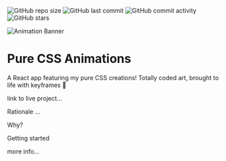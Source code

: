 
![GitHub repo size](https://img.shields.io/github/repo-size/AnniePawl/Pure-CSS-Animations?color=%23acc767&style=for-the-badge)
![GitHub last commit](https://img.shields.io/github/last-commit/AnniePawl/Pure-CSS-Animations?color=%23acc767&style=for-the-badge)
![GitHub commit activity](https://img.shields.io/github/commit-activity/y/AnniePawl/Pure-CSS-Animations?color=%23acc767&style=for-the-badge)
![GitHub stars](https://img.shields.io/github/stars/AnniePawl/Pure-CSS-Animations?color=%23acc767&style=for-the-badge)

![Animation Banner](https://github.com/AnniePawl/Pure-CSS-Animations/tree/master/src/animation-banner.png)

# Pure CSS Animations

A React app featuring my pure CSS creations!  Totally coded art, brought to life with keyframes 🎨 

link to live project...

Rationale ...

Why? 

Getting started

more info...
